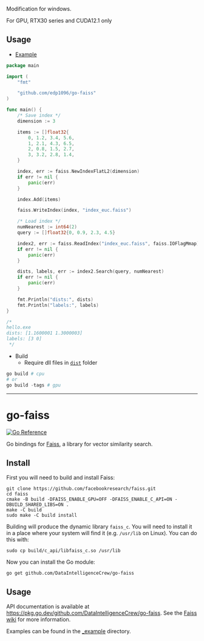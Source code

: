 Modification for windows.

For GPU, RTX30 series and CUDA12.1 only

## Usage

* [Example](/dist/hello)
```go
package main

import (
	"fmt"

	"github.com/edp1096/go-faiss"
)

func main() {
	/* Save index */
	dimension := 3

	items := []float32{
		0, 1.2, 3.4, 5.6,
		1, 2.1, 4.3, 6.5,
		2, 0.8, 1.5, 2.7,
		3, 3.2, 2.8, 1.4,
	}

	index, err := faiss.NewIndexFlatL2(dimension)
	if err != nil {
		panic(err)
	}

	index.Add(items)

	faiss.WriteIndex(index, "index_euc.faiss")

	/* Load index */
	numNearest := int64(2)
	query := []float32{0, 0.9, 2.3, 4.5}

	index2, err := faiss.ReadIndex("index_euc.faiss", faiss.IOFlagMmap)
	if err != nil {
		panic(err)
	}

	dists, labels, err := index2.Search(query, numNearest)
	if err != nil {
		panic(err)
	}

	fmt.Println("dists:", dists)
	fmt.Println("labels:", labels)
}

/* 
hello.exe
dists: [1.1600001 1.3000003]
labels: [3 0]
 */
```

* Build
    * Require dll files in [`dist`](/dist) folder
```powershell
go build # cpu
# or
go build -tags # gpu
```

----

# go-faiss

[![Go Reference](https://pkg.go.dev/badge/github.com/DataIntelligenceCrew/go-faiss.svg)](https://pkg.go.dev/github.com/DataIntelligenceCrew/go-faiss)

Go bindings for [Faiss](https://github.com/facebookresearch/faiss), a library for vector similarity search.

## Install

First you will need to build and install Faiss:

```
git clone https://github.com/facebookresearch/faiss.git
cd faiss
cmake -B build -DFAISS_ENABLE_GPU=OFF -DFAISS_ENABLE_C_API=ON -DBUILD_SHARED_LIBS=ON .
make -C build
sudo make -C build install
```

Building will produce the dynamic library `faiss_c`.
You will need to install it in a place where your system will find it (e.g. `/usr/lib` on Linux).
You can do this with:

    sudo cp build/c_api/libfaiss_c.so /usr/lib

Now you can install the Go module:

    go get github.com/DataIntelligenceCrew/go-faiss

## Usage

API documentation is available at <https://pkg.go.dev/github.com/DataIntelligenceCrew/go-faiss>.
See the [Faiss wiki](https://github.com/facebookresearch/faiss/wiki) for more information.

Examples can be found in the [_example](_example) directory.
